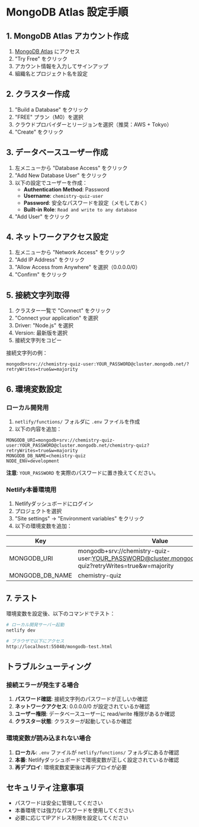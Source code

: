 # MongoDB Atlas 設定手順

## 1. MongoDB Atlas アカウント作成

1. [MongoDB Atlas](https://www.mongodb.com/atlas) にアクセス
2. "Try Free" をクリック
3. アカウント情報を入力してサインアップ
4. 組織名とプロジェクト名を設定

## 2. クラスター作成

1. "Build a Database" をクリック
2. "FREE" プラン（M0）を選択
3. クラウドプロバイダーとリージョンを選択（推奨：AWS + Tokyo）
4. "Create" をクリック

## 3. データベースユーザー作成

1. 左メニューから "Database Access" をクリック
2. "Add New Database User" をクリック
3. 以下の設定でユーザーを作成：
   - **Authentication Method**: Password
   - **Username**: `chemistry-quiz-user`
   - **Password**: 安全なパスワードを設定（メモしておく）
   - **Built-in Role**: `Read and write to any database`
4. "Add User" をクリック

## 4. ネットワークアクセス設定

1. 左メニューから "Network Access" をクリック
2. "Add IP Address" をクリック
3. "Allow Access from Anywhere" を選択（0.0.0.0/0）
4. "Confirm" をクリック

## 5. 接続文字列取得

1. クラスター一覧で "Connect" をクリック
2. "Connect your application" を選択
3. Driver: "Node.js" を選択
4. Version: 最新版を選択
5. 接続文字列をコピー

接続文字列の例：
```
mongodb+srv://chemistry-quiz-user:YOUR_PASSWORD@cluster.mongodb.net/?retryWrites=true&w=majority
```

## 6. 環境変数設定

### ローカル開発用

1. `netlify/functions/` フォルダに `.env` ファイルを作成
2. 以下の内容を追加：

```env
MONGODB_URI=mongodb+srv://chemistry-quiz-user:YOUR_PASSWORD@cluster.mongodb.net/chemistry-quiz?retryWrites=true&w=majority
MONGODB_DB_NAME=chemistry-quiz
NODE_ENV=development
```

**注意**: `YOUR_PASSWORD` を実際のパスワードに置き換えてください。

### Netlify本番環境用

1. Netlifyダッシュボードにログイン
2. プロジェクトを選択
3. "Site settings" → "Environment variables" をクリック
4. 以下の環境変数を追加：

| Key | Value |
|-----|-------|
| MONGODB_URI | mongodb+srv://chemistry-quiz-user:YOUR_PASSWORD@cluster.mongodb.net/chemistry-quiz?retryWrites=true&w=majority |
| MONGODB_DB_NAME | chemistry-quiz |

## 7. テスト

環境変数を設定後、以下のコマンドでテスト：

```bash
# ローカル開発サーバー起動
netlify dev

# ブラウザで以下にアクセス
http://localhost:55040/mongodb-test.html
```

## トラブルシューティング

### 接続エラーが発生する場合

1. **パスワード確認**: 接続文字列のパスワードが正しいか確認
2. **ネットワークアクセス**: 0.0.0.0/0 が設定されているか確認
3. **ユーザー権限**: データベースユーザーに read/write 権限があるか確認
4. **クラスター状態**: クラスターが起動しているか確認

### 環境変数が読み込まれない場合

1. **ローカル**: `.env` ファイルが `netlify/functions/` フォルダにあるか確認
2. **本番**: Netlifyダッシュボードで環境変数が正しく設定されているか確認
3. **再デプロイ**: 環境変数変更後は再デプロイが必要

## セキュリティ注意事項

- パスワードは安全に管理してください
- 本番環境では強力なパスワードを使用してください
- 必要に応じてIPアドレス制限を設定してください 